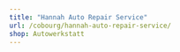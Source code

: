 ```yaml
---
title: "Hannah Auto Repair Service"
url: /cobourg/hannah-auto-repair-service/
shop: Autowerkstatt
---
```

